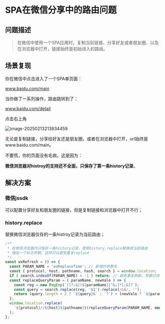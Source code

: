 # SPA在微信分享中的路由问题

## 问题描述

> 在微信中使用一个SPA应用时，复制当前链接、分享好友或者朋友圈、以及在浏览器中打开，链接始终是初始进入的路由。

## 场景复现

你在微信中点击进入了一个SPA单页面：

www.baidu.com/main

当你做了一系列操作，路由跳转到了：

www.baidu.com/detail

点击右上角

![image-20250213213934459](https://image.antoncook.xyz/picGo/image-20250213213934459.png)

无论是复制链接，分享给好友还是朋友圈，或者在浏览器中打开，url始终是www.baidu.com/main。

不要慌，你的页面没有毛病，这是因为：

**微信浏览器对histroy的支持还不全面，只保存了第一条history记录**。

## 解决方案

### 微信jssdk

可以配置分享好友和朋友圈的链接，但是复制链接和浏览器中打开不行；

### history.replace

替换微信浏览器仅存的一条histroy记录为当前路由；

```JavaScript
/**
 * 在微信浏览器内只保存一条history记录，使用history.replace替换成当前路由
 * 增加一个标志参数，这样可以避免重复replace
 */
const wxRefresh = () => {
  const PARAM_NAME = 'wxReplaceTime'; // 新增的参数名
  const { protocol, host, pathname, hash, search } = window.location;
  if ( search.indexOf(PARAM_NAME) > -1 ) return; // 避免重复刷新，参数已存在
  const replaceQueryParam = ( paramName, newVale ) => {
    const reg = new RegExp(`([?;&])${paramName}[^&;]*[;&]?`);
    const query = search.replace(reg, '$1').replace(/&$/, '');
    return (query.length > 2 ? `${query}&` : '?') + (newVale ? `${paramName}=${newVale}` : '');
  };
  window.location.replace(
    `${protocol}//${host}${pathname}${replaceQueryParam(PARAM_NAME, new Date().getTime())}${hash}`
  );
};
```